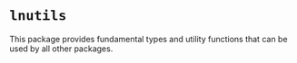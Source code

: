 # `lnutils`

This package provides fundamental types and utility functions that can be used
by all other packages.
